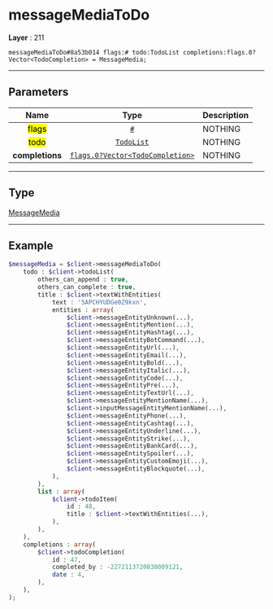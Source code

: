 # messageMediaToDo

**Layer** : 211

```tl
messageMediaToDo#8a53b014 flags:# todo:TodoList completions:flags.0?Vector<TodoCompletion> = MessageMedia;
```

---

## Parameters

| Name | Type | Description |
| :---: | :---: | :--- |
| <mark>flags</mark> | [`#`](type/#) | NOTHING |
| <mark>todo</mark> | [`TodoList`](type/TodoList) | NOTHING |
| **completions** | [`flags.0?Vector<TodoCompletion>`](type/TodoCompletion) | NOTHING |

---

## Type

[MessageMedia](type/MessageMedia)

---

## Example

```php
$messageMedia = $client->messageMediaToDo(
	todo : $client->todoList(
		others_can_append : true,
		others_can_complete : true,
		title : $client->textWithEntities(
			text : '5APCHYUDGe0Z9kxn',
			entities : array(
				$client->messageEntityUnknown(...),
				$client->messageEntityMention(...),
				$client->messageEntityHashtag(...),
				$client->messageEntityBotCommand(...),
				$client->messageEntityUrl(...),
				$client->messageEntityEmail(...),
				$client->messageEntityBold(...),
				$client->messageEntityItalic(...),
				$client->messageEntityCode(...),
				$client->messageEntityPre(...),
				$client->messageEntityTextUrl(...),
				$client->messageEntityMentionName(...),
				$client->inputMessageEntityMentionName(...),
				$client->messageEntityPhone(...),
				$client->messageEntityCashtag(...),
				$client->messageEntityUnderline(...),
				$client->messageEntityStrike(...),
				$client->messageEntityBankCard(...),
				$client->messageEntitySpoiler(...),
				$client->messageEntityCustomEmoji(...),
				$client->messageEntityBlockquote(...),
			),
		),
		list : array(
			$client->todoItem(
				id : 48,
				title : $client->textWithEntities(...),
			),
		),
	),
	completions : array(
		$client->todoCompletion(
			id : 47,
			completed_by : -2272113720838009121,
			date : 4,
		),
	),
);
```